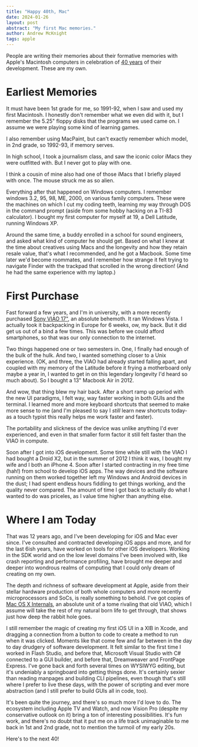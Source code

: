 ```yaml
---
title: "Happy 40th, Mac"
date: 2024-01-26
layout: post
abstract: "My first Mac memories."
author: Andrew McKnight
tags: apple
---
```


People are writing their memories about their formative memories with Apple's Macintosh computers in celebration of [40 years](https://mac40th.com) of their development. These are my own.

# Earliest Memories

It must have been 1st grade for me, so 1991-92, when I saw and used my first Macintosh. I honestly don't remember what we even did with it, but I remember the 5.25" floppy disks that the programs we used came on. I assume we were playing some kind of learning games.

I also remember using MacPaint, but can't exactly remember which model, in 2nd grade, so 1992-93, if memory serves.

In high school, I took a journalism class, and saw the iconic color iMacs they were outfitted with. But I never got to play with one.

I think a cousin of mine also had one of those iMacs that I briefly played with once. The mouse struck me as so alien.

Everything after that happened on Windows computers. I remember windows 3.2, 95, 98, ME, 2000, on various family computers. These were the machines on which I cut my coding teeth, learning my way through DOS in the command prompt (aside from some hobby hacking on a TI-83 calculator). I bought my first computer for myself at 19, a Dell Latitude, running Windows XP.

Around the same time, a buddy enrolled in a school for sound engineers, and asked what kind of computer he should get. Based on what I knew at the time about creatives using Macs and the longevity and how they retain resale value, that's what I recommended, and he got a Macbook. Some time later we'd become roommates, and I remember how strange it felt trying to navigate Finder with the trackpad that scrolled in the wrong direction! (And he had the same experience with my laptop.)

# First Purchase

Fast forward a few years, and I'm in university, with a more recently purchased [Sony VIAO 17"](https://www.cnet.com/reviews/sony-vaio-e-series-17-inch-review/), an absolute behemoth. It ran Windows Vista. I actually took it backpacking in Europe for 6 weeks, ow, my back. But it did get us out of a bind a few times. This was before we could afford smartphones, so that was our only connection to the internet.

Two things happened one or two semesters in. One, I finally had enough of the bulk of the hulk. And two, I wanted something closer to a Unix experience. (OK, and three, the VIAO had already started falling apart, and coupled with my memory of the Latitude before it frying a motherboard only maybe a year in, I wanted to get in on this legendary longevity I'd heard so much about). So I bought a 13" Macbook Air in 2012.

And wow, that thing blew my hair back. After a short ramp up period with the new UI paradigms, I felt way, way faster working in both GUIs and the terminal. I learned more and more keyboard shortcuts that seemed to make more sense to me (and I'm pleased to say I _still_ learn new shortcuts today-as a touch typist this really helps me work faster and faster).

The portability and slickness of the device was unlike anything I'd ever experienced, and even in that smaller form factor it still felt faster than the VIAO in compute.

Soon after I got into iOS development. Some time while still with the VIAO I had bought a Droid X2, but in the summer of 2012 I think it was, I bought my wife and I both an iPhone 4. Soon after I started contracting in my free time (hah!) from school to develop iOS apps. The way devices and the software running on them worked together left my Windows and Android devices in the dust; I had spent endless hours fiddling to get things working, and the quality never compared. The amount of time I got back to actually do what I wanted to do was priceles, as I value time higher than anything else.

# Where I am Today

That was 12 years ago, and I've been developing for iOS and Mac ever since. I've consulted and contracted developing iOS apps and more, and for the last 6ish years, have worked on tools for other iOS developers. Working in the SDK world and on the low level domains I've been involved with, like crash reporting and performance profiling, have brought me deeper and deeper into wondrous realms of computing that I could only dream of creating on my own.

The depth and richness of software development at Apple, aside from their stellar hardware production of both whole computers and more recently microprocessors and SoCs, is really something to behold. I've got copies of [Mac OS X Internals](https://www.amazon.com/Mac-OS-Internals-Approach-paperback/dp/0134426541), an absolute unit of a tome rivaling that old VIAO, which I assume will take the rest of my natural born life to get through, that shows just how deep the rabbit hole goes.

I still remember the magic of creating my first iOS UI in a XIB in Xcode, and dragging a connection from a button to code to create a method to run when it was clicked. Moments like that come few and far between in the day to day drudgery of software development. It felt similar to the first time I worked in Flash Studio, and before that, Microsoft Visual Studio with C# connected to a GUI builder, and before that, Dreamweaver and FrontPage Express. I've gone back and forth several times on WYSIWYG editing, but it's undeniably a springboard into getting things done. It's certainly sexier than reading manpages and building CLI pipelines, even though that's still where I prefer to live these days, with the power of scripting and ever more abstraction (and I still prefer to build GUIs all in code, too).

It's been quite the journey, and there's so much more I'd love to do. The ecosystem including Apple TV and Watch, and now Vision Pro (despite my conservative outlook on it) bring a ton of interesting possibilities. It's fun work, and there's no doubt that it put me on a life track unimaginable to me back in 1st and 2nd grade, not to mention the turmoil of my early 20s.

Here's to the next 40!
